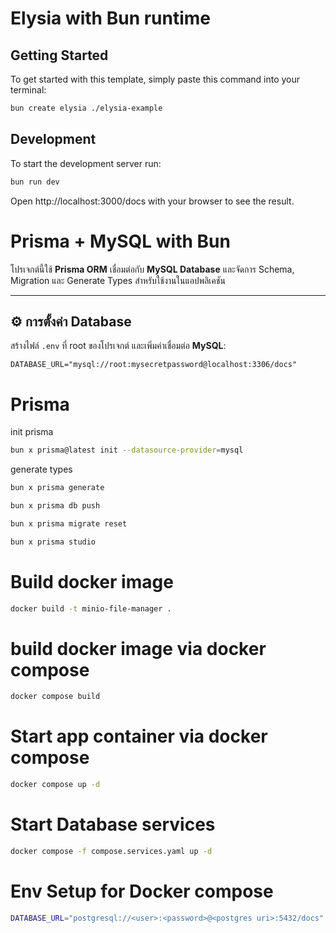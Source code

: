 # Elysia with Bun runtime

## Getting Started

To get started with this template, simply paste this command into your terminal:

```bash
bun create elysia ./elysia-example
```

## Development

To start the development server run:

```bash
bun run dev
```

Open http://localhost:3000/docs with your browser to see the result.

# Prisma + MySQL with Bun

โปรเจกต์นี้ใช้ **Prisma ORM** เชื่อมต่อกับ **MySQL Database** และจัดการ Schema, Migration และ Generate Types สำหรับใช้งานในแอปพลิเคชัน

---

## ⚙️ การตั้งค่า Database

สร้างไฟล์ `.env` ที่ root ของโปรเจกต์ และเพิ่มค่าเชื่อมต่อ **MySQL**:

```env
DATABASE_URL="mysql://root:mysecretpassword@localhost:3306/docs"
```

# Prisma

init prisma

```sh
bun x prisma@latest init --datasource-provider=mysql
```

generate types

```sh
bun x prisma generate
```

```sh
bun x prisma db push
```

```sh
bun x prisma migrate reset
```

```sh
bun x prisma studio
```

# Build docker image

```sh
docker build -t minio-file-manager .
```

# build docker image via docker compose

```sh
docker compose build
```

# Start app container via docker compose

```sh
docker compose up -d
```

# Start Database services

```sh
docker compose -f compose.services.yaml up -d
```

# Env Setup for Docker compose

```sh
DATABASE_URL="postgresql://<user>:<password>@<postgres uri>:5432/docs"
```
